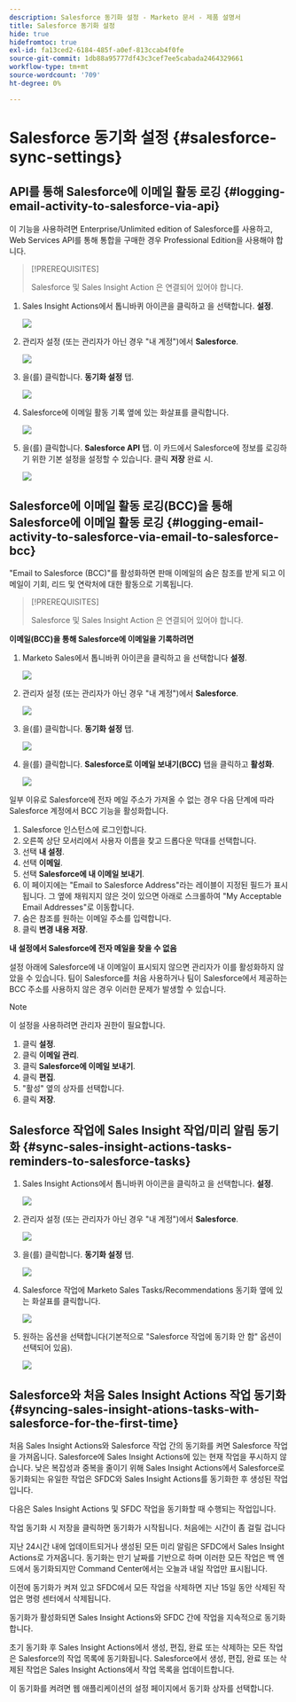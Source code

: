 ```yaml
---
description: Salesforce 동기화 설정 - Marketo 문서 - 제품 설명서
title: Salesforce 동기화 설정
hide: true
hidefromtoc: true
exl-id: fa13ced2-6184-485f-a0ef-813ccab4f0fe
source-git-commit: 1db88a95777df43c3cef7ee5cabada2464329661
workflow-type: tm+mt
source-wordcount: '709'
ht-degree: 0%

---
```


# Salesforce 동기화 설정 {#salesforce-sync-settings}

## API를 통해 Salesforce에 이메일 활동 로깅 {#logging-email-activity-to-salesforce-via-api}

이 기능을 사용하려면 Enterprise/Unlimited edition of Salesforce를 사용하고, Web Services API를 통해 통합을 구매한 경우 Professional Edition을 사용해야 합니다.

>[!PREREQUISITES]
>
>Salesforce 및 Sales Insight Action 은 연결되어 있어야 합니다.

1. Sales Insight Actions에서 톱니바퀴 아이콘을 클릭하고 을 선택합니다. **설정**.

   ![](assets/salesforce-sync-settings-1.png)

1. 관리자 설정 (또는 관리자가 아닌 경우 &quot;내 계정&quot;)에서 **Salesforce**.

   ![](assets/salesforce-sync-settings-2.png)

1. 을(를) 클릭합니다. **동기화 설정** 탭.

   ![](assets/salesforce-sync-settings-3.png)

1. Salesforce에 이메일 활동 기록 옆에 있는 화살표를 클릭합니다.

   ![](assets/salesforce-sync-settings-4.png)

1. 을(를) 클릭합니다. **Salesforce API** 탭. 이 카드에서 Salesforce에 정보를 로깅하기 위한 기본 설정을 설정할 수 있습니다. 클릭 **저장** 완료 시.

   ![](assets/salesforce-sync-settings-5.png)

## Salesforce에 이메일 활동 로깅(BCC)을 통해 Salesforce에 이메일 활동 로깅 {#logging-email-activity-to-salesforce-via-email-to-salesforce-bcc}

&quot;Email to Salesforce (BCC)&quot;를 활성화하면 판매 이메일의 숨은 참조를 받게 되고 이메일이 기회, 리드 및 연락처에 대한 활동으로 기록됩니다.

>[!PREREQUISITES]
>
>Salesforce 및 Sales Insight Action 은 연결되어 있어야 합니다.

**이메일(BCC)을 통해 Salesforce에 이메일을 기록하려면**

1. Marketo Sales에서 톱니바퀴 아이콘을 클릭하고 을 선택합니다 **설정**.

   ![](assets/salesforce-sync-settings-6.png)

1. 관리자 설정 (또는 관리자가 아닌 경우 &quot;내 계정&quot;)에서 **Salesforce**.

   ![](assets/salesforce-sync-settings-7.png)

1. 을(를) 클릭합니다. **동기화 설정** 탭.

   ![](assets/salesforce-sync-settings-8.png)

1. 을(를) 클릭합니다. **Salesforce로 이메일 보내기(BCC)** 탭을 클릭하고 **활성화**.

   ![](assets/salesforce-sync-settings-9.png)

일부 이유로 Salesforce에 전자 메일 주소가 가져올 수 없는 경우 다음 단계에 따라 Salesforce 계정에서 BCC 기능을 활성화합니다.

1. Salesforce 인스턴스에 로그인합니다.
1. 오른쪽 상단 모서리에서 사용자 이름을 찾고 드롭다운 막대를 선택합니다.
1. 선택 **내 설정**.
1. 선택 **이메일**.
1. 선택 **Salesforce에 내 이메일 보내기**.
1. 이 페이지에는 &quot;Email to Salesforce Address&quot;라는 레이블이 지정된 필드가 표시됩니다. 그 옆에 채워지지 않은 것이 있으면 아래로 스크롤하여 &quot;My Acceptable Email Addresses&quot;로 이동합니다.
1. 숨은 참조를 원하는 이메일 주소를 입력합니다.
1. 클릭 **변경 내용 저장**.

**내 설정에서 Salesforce에 전자 메일을 찾을 수 없음**

설정 아래에 Salesforce에 내 이메일이 표시되지 않으면 관리자가 이를 활성화하지 않았을 수 있습니다. 팀이 Salesforce를 처음 사용하거나 팀이 Salesforce에서 제공하는 BCC 주소를 사용하지 않은 경우 이러한 문제가 발생할 수 있습니다.

>[!NOTE]
>
>이 설정을 사용하려면 관리자 권한이 필요합니다.

1. 클릭 **설정**.
1. 클릭 **이메일 관리**.
1. 클릭 **Salesforce에 이메일 보내기**.
1. 클릭 **편집**.
1. &quot;활성&quot; 옆의 상자를 선택합니다.
1. 클릭 **저장**.

## Salesforce 작업에 Sales Insight 작업/미리 알림 동기화 {#sync-sales-insight-actions-tasks-reminders-to-salesforce-tasks}

1. Sales Insight Actions에서 톱니바퀴 아이콘을 클릭하고 을 선택합니다. **설정**.

   ![](assets/salesforce-sync-settings-10.png)

1. 관리자 설정 (또는 관리자가 아닌 경우 &quot;내 계정&quot;)에서 **Salesforce**.

   ![](assets/salesforce-sync-settings-11.png)

1. 을(를) 클릭합니다. **동기화 설정** 탭.

   ![](assets/salesforce-sync-settings-12.png)

1. Salesforce 작업에 Marketo Sales Tasks/Recommendations 동기화 옆에 있는 화살표를 클릭합니다.

   ![](assets/salesforce-sync-settings-13.png)

1. 원하는 옵션을 선택합니다(기본적으로 &quot;Salesforce 작업에 동기화 안 함&quot; 옵션이 선택되어 있음).

   ![](assets/salesforce-sync-settings-14.png)

## Salesforce와 처음 Sales Insight Actions 작업 동기화 {#syncing-sales-insight-ations-tasks-with-salesforce-for-the-first-time}

처음 Sales Insight Actions와 Salesforce 작업 간의 동기화를 켜면 Salesforce 작업을 가져옵니다. Salesforce에 Sales Insight Actions에 있는 현재 작업을 푸시하지 않습니다. 낮은 복잡성과 중복을 줄이기 위해 Sales Insight Actions에서 Salesforce로 동기화되는 유일한 작업은 SFDC와 Sales Insight Actions를 동기화한 후 생성된 작업입니다.

다음은 Sales Insight Actions 및 SFDC 작업을 동기화할 때 수행되는 작업입니다.

작업 동기화 시 저장을 클릭하면 동기화가 시작됩니다. 처음에는 시간이 좀 걸릴 겁니다

지난 24시간 내에 업데이트되거나 생성된 모든 미리 알림은 SFDC에서 Sales Insight Actions로 가져옵니다. 동기화는 만기 날짜를 기반으로 하며 이러한 모든 작업은 백 엔드에서 동기화되지만 Command Center에서는 오늘과 내일 작업만 표시됩니다.

이전에 동기화가 켜져 있고 SFDC에서 모든 작업을 삭제하면 지난 15일 동안 삭제된 작업은 명령 센터에서 삭제됩니다.

동기화가 활성화되면 Sales Insight Actions와 SFDC 간에 작업을 지속적으로 동기화합니다.

초기 동기화 후 Sales Insight Actions에서 생성, 편집, 완료 또는 삭제하는 모든 작업은 Salesforce의 작업 목록에 동기화됩니다. Salesforce에서 생성, 편집, 완료 또는 삭제된 작업은 Sales Insight Actions에서 작업 목록을 업데이트합니다.

이 동기화를 켜려면 웹 애플리케이션의 설정 페이지에서 동기화 상자를 선택합니다.

